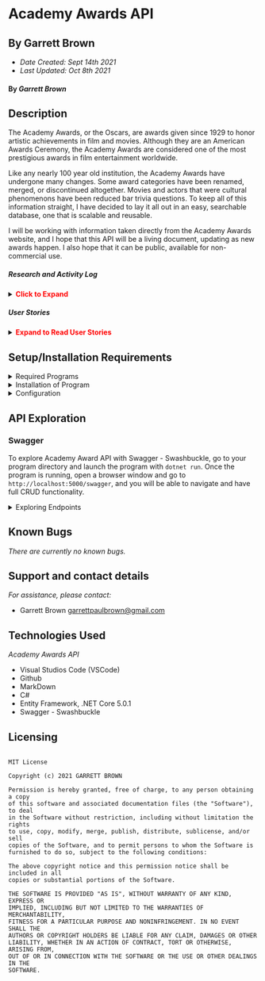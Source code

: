 # Academy Awards API
## By Garrett Brown

* _Date Created: Sept 14th 2021_
* _Last Updated: Oct 8th 2021_

#### By _Garrett Brown_


## Description

The Academy Awards, or the Oscars, are awards given since 1929 to honor artistic achievements in film and movies. Although they are an American Awards Ceremony, the Academy Awards are considered one of the most prestigious awards in film entertainment worldwide.

Like any nearly 100 year old institution, the Academy Awards have undergone many changes. Some award categories have been renamed, merged, or discontinued altogether. Movies  and actors that were cultural phenomenons have been reduced bar trivia questions. To keep all of this information straight, I have decided to lay it all out in an easy, searchable database, one that is scalable and reusable.

I will be working with information taken directly from the Academy Awards website, and I hope that this API will be a living document, updating as new awards happen. I also hope that it can be public, available for non-commercial use. 

##### Research and Activity Log

<details>
    <summary><span style="color:red"><strong>Click to Expand</strong></summary>

<strong>Research Log</strong>

* Sept 14th 2021 7:03 PM to 8:49 - Gathering Data in Excell. (106 min)
* Sept 20th 2021 7:45 PM to 9:25 - Gathering Data in Excell. (100 min)
* Sept 26th 2021 10:30 AM to 11:50 AM - Changing data, making edits. (80 min)
* Sept 26th 2021 11:50 AM to 1PM - Structuring API, creating API basics. (70 min)
* Sept 26th 2021 2:49 PM to 3:28 - Data maxmizing, Drawio. (39 min)
* Sept 26th 2021 3:29 PM to 4:45 - Data maxmizing, Drawio. (76 min)
* Sept 26th 2021 4:45 PM to 5:00 PM - Drawio, standup in class. (15 min)
* Sept 28th 2021 6 PM to 7 - Standup in class, creating schema. (60 min)
* Oct 2nd 2021 3 PM to 3:30 - Schema Analysis. (30 min)
* Oct 3rd 2021 9:30 AM - 10:40 AM - API. (70 min)

<strong>FILE TRANSFER TO NEW REPOSITORY, LOST GIT HISTORY.</strong>

* Oct 3rd 2021 10:40 AM - 1PM - API. (140 min)
* Oct 3rd 2021 2:20 PM - 5:30 PM - API, GET, PUT, PUSH. (190 min)
* Oct 3rd 2021 7 PM - 8:30 PM - API, fully functional (90 min)

Check in: 1,066 min, or 17.7666667 hours.

* Oct 6th 2021 6:45 PM - 8: 15 PM - Seeding Data. (90 min)
* Oct 6th 2021 8:15 PM - 9:05 PM - API. (50 min)
* Oct 6th 2021 9:05 PM - 11:40 PM - Seeding Database. (155 min)
* Oct 6th 2021 11:40 PM - 12:00 AM - Migration Issues Fixed. (20 min)
* Oct 8th 2021 4:15 PM - 5:40 PM - Integration of Swagger into API. (85 min)
https://docs.google.com/spreadsheets/d/1UJ5y-uzIn_iSlDE_9wPRfLr41qaUA9mbKf4w1CswyPA/edit#gid=121875076

</details>

##### User Stories
<details>
    <summary><span style="color:red"><strong>Expand to Read User Stories</strong></summary>
1. User needs to be able to use program.
2. This will get filled in later I assume.

</details>


## Setup/Installation Requirements

<details>
    <summary>Required Programs</summary>
    
1. An internet browser.
2. Visual Code Studio (or another code editor).
3. .NET

</details>

<details>
    <summary>Installation of Program</summary>

1. Open the terminal on your local machine and navigate to "Desktop."
2. Clone <b>Academy Award API</b> with the following git command `git clone https://github.com/GBProductions/Epicodus-Capstone`
3. Navigate to the top level of the repository with the command `cd Epicodus-Capstone`
4. In the CL, type in `git init`. 

</details>

<details>
    <summary>Configuration</summary>

### AppSettings

#### Instructions: `appsettings.json` Creation

1. Create a file in the root directory called `appsettings.json`. 
2. Add `appsettings.json` to `.gitignore`. Commit change in GIT.
3. Insert the following code into `appsettings.json`:
    
``` 
{
  "Logging": {
    "LogLevel": {
      "Default": "Warning",
      "System": "Information",
      "Microsoft": "Information"
    }
  },
  "AllowedHosts": "*",
  "ConnectionStrings": {
    "DefaultConnection": "Server=localhost;Port=3306;database=oscar_api;uid=root;[YOUR-PASSWORD];"
  }
}

```

4. Replace `[YOUR-PASSWORD]` with password you selected when installing MySQLWorkbench.
5. Replace database name with the name of your database (if necessary).
6. Replace port name with the port of your choice (if necessary).
7. In the root directory, run `dotnet ef databse update` 
8. In the root directory, run `dotnet ef databse restore`

This will recreate the database on your computer, using MySQLWorkbench. You can proceed to Startup.

</details>

## API Exploration
### Swagger
To explore Academy Award API with Swagger - Swashbuckle, go to your program directory and launch the program with `dotnet run`. Once the program is running, open a browser window and go to `http://localhost:5000/swagger`, and you will be able to navigate and have full CRUD functionality.

<details>
    <summary>Exploring Endpoints</summary>

### Endpoints

Basic URL: `https://localhost5000`

HTTP Request Structure (add after Basic URL)

```
| Route                      | Usage                 |   
|----------------------------|-----------------------|
| GET /api/Nominations           | Return all nominations    | 
| POST /api/Nominations          | Create new nomination     |
| GET /api/Nominations/{id}      | Return nomination by id   |
| PUT /api/Nominations/{id}      | Edit nomination by id     |
| DELETE /api/Nominations/{id}   | Delete nomination by id   |
```
### Path Parameters
Explanation of parameters for Nomination:

```
| Parameter      | Required? | Type   | Description                                             |
|----------------|-----------|--------|---------------------------------------------------------|
| Nominee        | yes       | string | Returns by name(s) of nominee.                          |
| Film           | yes       | string | Returns by name of film individual was nominated for.   |
| Year           | yes       | string | Returns by year nomination was announced                |
| Category       | yes       | string | Returns by category nomination was in.                  |
| CategoryActive | yes       | string | Returns categories by whether they are active or not.   |
| Winner         | yes       | string | Returns winners of a specific category.                 |
| Notes          | no        | string | Returns by assorted details associated with nomination. |
```

### Searching via Parameters
In order to search for animals matching a parameter, use this format:

```
GET /api/Nominations?{parameter}={search-term}
```

#### Example:
```
http://localhost:5001/api/Nominations?Film=Nomadland
```

In order to search for a specific animal matching multiple parameters, add a `&` between searches:

#### Example:
```
http://localhost:5001/api/Nomination?Winner=Yes&year=2020
```
</details>

## Known Bugs

_There are currently no known bugs._


## Support and contact details

_For assistance, please contact:_ 
* Garrett Brown <garrettpaulbrown@gmail.com>

## Technologies Used

_Academy Awards API_
* Visual Studios Code (VSCode)
* Github
* MarkDown
* C# 
* Entity Framework, .NET Core 5.0.1
* Swagger - Swashbuckle

## Licensing

```

MIT License

Copyright (c) 2021 GARRETT BROWN

Permission is hereby granted, free of charge, to any person obtaining a copy
of this software and associated documentation files (the "Software"), to deal
in the Software without restriction, including without limitation the rights
to use, copy, modify, merge, publish, distribute, sublicense, and/or sell
copies of the Software, and to permit persons to whom the Software is
furnished to do so, subject to the following conditions:

The above copyright notice and this permission notice shall be included in all
copies or substantial portions of the Software.

THE SOFTWARE IS PROVIDED "AS IS", WITHOUT WARRANTY OF ANY KIND, EXPRESS OR
IMPLIED, INCLUDING BUT NOT LIMITED TO THE WARRANTIES OF MERCHANTABILITY,
FITNESS FOR A PARTICULAR PURPOSE AND NONINFRINGEMENT. IN NO EVENT SHALL THE
AUTHORS OR COPYRIGHT HOLDERS BE LIABLE FOR ANY CLAIM, DAMAGES OR OTHER
LIABILITY, WHETHER IN AN ACTION OF CONTRACT, TORT OR OTHERWISE, ARISING FROM,
OUT OF OR IN CONNECTION WITH THE SOFTWARE OR THE USE OR OTHER DEALINGS IN THE
SOFTWARE.

```